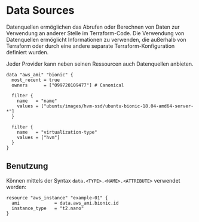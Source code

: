 # Data Sources


Datenquellen ermöglichen das Abrufen oder Berechnen von Daten zur Verwendung an anderer Stelle im Terraform-Code. Die Verwendung von Datenquellen ermöglicht Informationen zu verwenden, die außerhalb von Terraform oder durch eine andere separate Terraform-Konfiguration definiert wurden.

Jeder Provider kann neben seinen Ressourcen auch Datenquellen anbieten.

```
data "aws_ami" "bionic" {
  most_recent = true
  owners      = ["099720109477"] # Canonical

  filter {
    name   = "name"
    values = ["ubuntu/images/hvm-ssd/ubuntu-bionic-18.04-amd64-server-*"]
  }

  filter {
    name   = "virtualization-type"
    values = ["hvm"]
  }
}
```

## Benutzung

Können mittels der Syntax `data.<TYPE>.<NAME>.<ATTRIBUTE>` verwendet werden:

```
resource "aws_instance" "example-01" {
  ami             = data.aws_ami.bionic.id
  instance_type   = "t2.nano"
}
```
